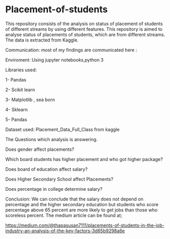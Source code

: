 # Placement-of-students
This repository consists of the analysis on status of placement of students of different streams by using different features. 
This repository is aimed to analyse status of placements of students, which are from different streams. The data is extracted from Kaggle.

Communication: most of my findings are communicated here :

Enviroment: Using jupyter notebooks,python 3

Libraries used:

1- Pandas

2- Scikit learn

3- Matplotlib , sea born

4- Sklearn

5- Pandas

Dataset used: Placement_Data_Full_Class from kaggle

The Questions which analysis is answering.

Does gender affect placements?

Which board students has higher placement and who got higher package?

Does board of education affect salary?

Does Higher Secondary School affect Placements?

Does percentage in college determine salary?

Conclusion:
We can conclude that the salary does not depend on percentage and the higher secondary education but students who score percentage above 65 percent are more likely to get jobs than those who scoreless percent.
The medium article can be found at;


https://medium.com/@thapasusan7111/placements-of-students-in-the-job-industry-an-analysis-of-the-key-factors-3d65b9298a6e


